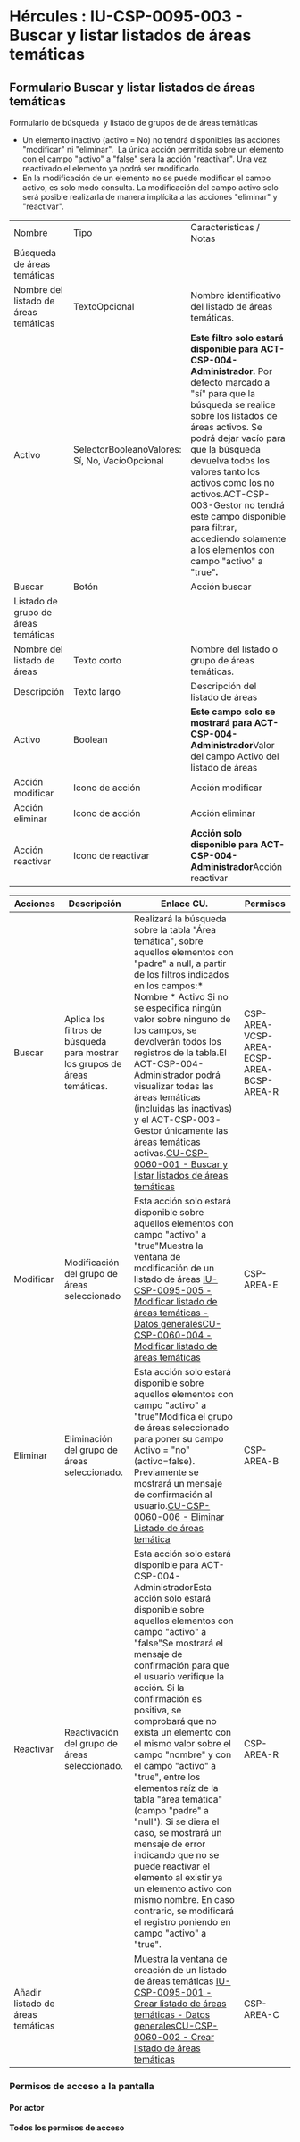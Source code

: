 # Hércules : IU\-CSP\-0095\-003 \- Buscar y listar listados de áreas temáticas



## Formulario Buscar y listar listados de áreas temáticas

Formulario de búsqueda  y listado de grupos de de áreas temáticas

* Un elemento inactivo (activo \= No) no tendrá disponibles las acciones "modificar" ni "eliminar".  La única acción permitida sobre un elemento con el campo "activo" a "false" será la acción "reactivar". Una vez reactivado el elemento ya podrá ser modificado.
* En la modificación de un elemento no se puede modificar el campo activo, es solo modo consulta. La modificación del campo activo solo será posible realizarla de manera implícita a las acciones "eliminar" y "reactivar".



|  | | |
| --- | --- | --- |
| Nombre | Tipo | Características / Notas |
| Búsqueda de áreas temáticas | | |
| Nombre del listado de áreas temáticas | TextoOpcional | Nombre identificativo del listado de áreas temáticas. |
| Activo | SelectorBooleanoValores: Sí, No, VacíoOpcional | **Este filtro solo estará disponible para ACT\-CSP\-004\-Administrador.** Por defecto marcado a "sí" para que la búsqueda se realice sobre los listados de áreas activos. Se podrá dejar vacío para que la búsqueda devuelva todos los valores tanto los activos como los no activos.ACT\-CSP\-003\-Gestor no tendrá este campo disponible para filtrar, accediendo solamente a los elementos con campo "activo" a "true"**.** |
| Buscar | Botón | Acción buscar |
| Listado de grupo de áreas temáticas | | |
| Nombre del listado de áreas | Texto corto | Nombre del listado o grupo de áreas temáticas. |
| Descripción | Texto largo | Descripción del listado de áreas |
| Activo | Boolean | **Este campo solo se mostrará para ACT\-CSP\-004\-Administrador**Valor del campo Activo del listado de áreas |
| Acción modificar | Icono de acción | Acción modificar |
| Acción eliminar | Icono de acción | Acción eliminar |
| Acción reactivar | Icono de reactivar | **Acción solo disponible para ACT\-CSP\-004\-Administrador**Acción reactivar |



| Acciones | Descripción | Enlace CU. | Permisos |
| --- | --- | --- | --- |
| Buscar | Aplica los filtros de búsqueda para mostrar los grupos de áreas temáticas. | Realizará la búsqueda sobre la tabla "Área temática", sobre aquellos elementos con "padre" a null, a partir de los filtros indicados en los campos:* Nombre * Activo  Si no se especifica ningún valor sobre ninguno de los campos, se devolverán todos los registros de la tabla.El ACT\-CSP\-004\-Administrador podrá visualizar todas las áreas temáticas (incluidas las inactivas) y el ACT\-CSP\-003\-Gestor únicamente las áreas temáticas activas.[CU\-CSP\-0060\-001 \- Buscar y listar listados de áreas temáticas](/hercules/sgi-sistema-de-gestion-de-investigacion/requisitos-y-analisis-funcional/analisis-funcional-sgi-hercules/csp-modulo-de-convocatorias-ayudas-solicitudes-proyectos-y-contratos-y-grupos-de-investigacion/csp-casos-de-uso/cu-csp-0060-gestion-de-areas-tematicas/cu-csp-0060-001-buscar-y-listar-listados-de-areas-tematicas.md "/hercules/sgi-sistema-de-gestion-de-investigacion/requisitos-y-analisis-funcional/analisis-funcional-sgi-hercules/csp-modulo-de-convocatorias-ayudas-solicitudes-proyectos-y-contratos-y-grupos-de-investigacion/csp-casos-de-uso/cu-csp-0060-gestion-de-areas-tematicas/cu-csp-0060-001-buscar-y-listar-listados-de-areas-tematicas.md") | CSP\-AREA\-VCSP\-AREA\-ECSP\-AREA\-BCSP\-AREA\-R |
| Modificar | Modificación del grupo de áreas seleccionado | Esta acción solo estará disponible sobre aquellos elementos con campo "activo" a "true"Muestra la ventana de modificación de un listado de áreas [IU\-CSP\-0095\-005 \- Modificar listado de áreas temáticas \- Datos generales](/hercules/sgi-sistema-de-gestion-de-investigacion/requisitos-y-analisis-funcional/analisis-funcional-sgi-hercules/csp-modulo-de-convocatorias-ayudas-solicitudes-proyectos-y-contratos-y-grupos-de-investigacion/csp-interfaz-de-usuario/iu-csp-0095-gestion-de-areas-tematicas/iu-csp-0095-005-modificar-listado-de-areas-tematicas-datos-generales.md "/hercules/sgi-sistema-de-gestion-de-investigacion/requisitos-y-analisis-funcional/analisis-funcional-sgi-hercules/csp-modulo-de-convocatorias-ayudas-solicitudes-proyectos-y-contratos-y-grupos-de-investigacion/csp-interfaz-de-usuario/iu-csp-0095-gestion-de-areas-tematicas/iu-csp-0095-005-modificar-listado-de-areas-tematicas-datos-generales.md")[CU\-CSP\-0060\-004 \- Modificar listado de áreas temáticas](/hercules/sgi-sistema-de-gestion-de-investigacion/requisitos-y-analisis-funcional/analisis-funcional-sgi-hercules/csp-modulo-de-convocatorias-ayudas-solicitudes-proyectos-y-contratos-y-grupos-de-investigacion/csp-casos-de-uso/cu-csp-0060-gestion-de-areas-tematicas/cu-csp-0060-004-modificar-listado-de-areas-tematicas.md "/hercules/sgi-sistema-de-gestion-de-investigacion/requisitos-y-analisis-funcional/analisis-funcional-sgi-hercules/csp-modulo-de-convocatorias-ayudas-solicitudes-proyectos-y-contratos-y-grupos-de-investigacion/csp-casos-de-uso/cu-csp-0060-gestion-de-areas-tematicas/cu-csp-0060-004-modificar-listado-de-areas-tematicas.md") | CSP\-AREA\-E |
| Eliminar | Eliminación del grupo de áreas seleccionado. | Esta acción solo estará disponible sobre aquellos elementos con campo "activo" a "true"Modifica el grupo de áreas seleccionado para poner su campo Activo \= "no" (activo\=false). Previamente se mostrará un mensaje de confirmación al usuario.[CU\-CSP\-0060\-006 \- Eliminar Listado de áreas temática](/hercules/sgi-sistema-de-gestion-de-investigacion/requisitos-y-analisis-funcional/analisis-funcional-sgi-hercules/csp-modulo-de-convocatorias-ayudas-solicitudes-proyectos-y-contratos-y-grupos-de-investigacion/csp-casos-de-uso/cu-csp-0060-gestion-de-areas-tematicas/cu-csp-0060-006-eliminar-listado-de-areas-tematica.md "/hercules/sgi-sistema-de-gestion-de-investigacion/requisitos-y-analisis-funcional/analisis-funcional-sgi-hercules/csp-modulo-de-convocatorias-ayudas-solicitudes-proyectos-y-contratos-y-grupos-de-investigacion/csp-casos-de-uso/cu-csp-0060-gestion-de-areas-tematicas/cu-csp-0060-006-eliminar-listado-de-areas-tematica.md") | CSP\-AREA\-B |
| Reactivar | Reactivación del grupo de áreas seleccionado. | Esta acción solo estará disponible para ACT\-CSP\-004\-AdministradorEsta acción solo estará disponible sobre aquellos elementos con campo "activo" a "false"Se mostrará el mensaje de confirmación para que el usuario verifique la acción. Si la confirmación es positiva, se comprobará que no exista un elemento con el mismo valor sobre el campo "nombre" y con el campo "activo" a "true", entre los elementos raíz de la tabla "área temática" (campo "padre" a "null"). Si se diera el caso, se mostrará un mensaje de error indicando que no se puede reactivar el elemento al existir ya un elemento activo con mismo nombre. En caso contrario, se modificará el registro poniendo en campo "activo" a "true". | CSP\-AREA\-R |
| Añadir listado de áreas temáticas |  | Muestra la ventana de creación de un listado de áreas temáticas [IU\-CSP\-0095\-001 \- Crear listado de áreas temáticas \- Datos generales](/hercules/sgi-sistema-de-gestion-de-investigacion/requisitos-y-analisis-funcional/analisis-funcional-sgi-hercules/csp-modulo-de-convocatorias-ayudas-solicitudes-proyectos-y-contratos-y-grupos-de-investigacion/csp-interfaz-de-usuario/iu-csp-0095-gestion-de-areas-tematicas/iu-csp-0095-001-crear-listado-de-areas-tematicas-datos-generales.md "/hercules/sgi-sistema-de-gestion-de-investigacion/requisitos-y-analisis-funcional/analisis-funcional-sgi-hercules/csp-modulo-de-convocatorias-ayudas-solicitudes-proyectos-y-contratos-y-grupos-de-investigacion/csp-interfaz-de-usuario/iu-csp-0095-gestion-de-areas-tematicas/iu-csp-0095-001-crear-listado-de-areas-tematicas-datos-generales.md")[CU\-CSP\-0060\-002 \- Crear listado de áreas temáticas](/hercules/sgi-sistema-de-gestion-de-investigacion/requisitos-y-analisis-funcional/analisis-funcional-sgi-hercules/csp-modulo-de-convocatorias-ayudas-solicitudes-proyectos-y-contratos-y-grupos-de-investigacion/csp-casos-de-uso/cu-csp-0060-gestion-de-areas-tematicas/cu-csp-0060-002-crear-listado-de-areas-tematicas.md "/hercules/sgi-sistema-de-gestion-de-investigacion/requisitos-y-analisis-funcional/analisis-funcional-sgi-hercules/csp-modulo-de-convocatorias-ayudas-solicitudes-proyectos-y-contratos-y-grupos-de-investigacion/csp-casos-de-uso/cu-csp-0060-gestion-de-areas-tematicas/cu-csp-0060-002-crear-listado-de-areas-tematicas.md") | CSP\-AREA\-C |

### Permisos de acceso a la pantalla

#### Por actor

#### Todos los permisos de acceso




